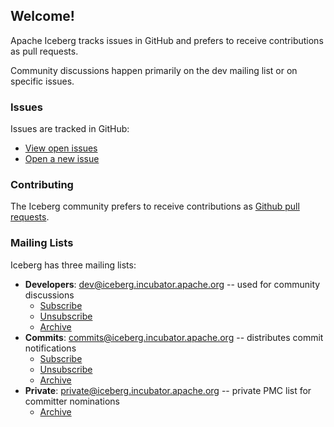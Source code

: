 <!--
  - Licensed to the Apache Software Foundation (ASF) under one
  - or more contributor license agreements.  See the NOTICE file
  - distributed with this work for additional information
  - regarding copyright ownership.  The ASF licenses this file
  - to you under the Apache License, Version 2.0 (the
  - "License"); you may not use this file except in compliance
  - with the License.  You may obtain a copy of the License at
  -
  -   http://www.apache.org/licenses/LICENSE-2.0
  -
  - Unless required by applicable law or agreed to in writing,
  - software distributed under the License is distributed on an
  - "AS IS" BASIS, WITHOUT WARRANTIES OR CONDITIONS OF ANY
  - KIND, either express or implied.  See the License for the
  - specific language governing permissions and limitations
  - under the License.
  -->

## Welcome!

Apache Iceberg tracks issues in GitHub and prefers to receive contributions as pull requests.

Community discussions happen primarily on the dev mailing list or on specific issues.

### Issues

Issues are tracked in GitHub:

* [View open issues][open-issues]
* [Open a new issue][new-issue]

[open-issues]: https://github.com/apache/incubator-iceberg/issues
[new-issue]: https://github.com/apache/incubator-iceberg/issues/new


### Contributing

The Iceberg community prefers to receive contributions as [Github pull requests][github-pr-docs].

[github-pr-docs]: https://help.github.com/articles/about-pull-requests/


### Mailing Lists

Iceberg has three mailing lists:

* **Developers**: dev@iceberg.incubator.apache.org -- used for community discussions
    - [Subscribe](mailto:dev-subscribe@iceberg.incubator.apache.org)
    - [Unsubscribe](mailto:dev-unsubscribe@iceberg.incubator.apache.org)
    - [Archive](https://lists.apache.org/list.html?dev@iceberg.incubator.apache.org)
* **Commits**: commits@iceberg.incubator.apache.org -- distributes commit notifications
    - [Subscribe](mailto:commits-subscribe@iceberg.incubator.apache.org)
    - [Unsubscribe](mailto:commits-unsubscribe@iceberg.incubator.apache.org)
    - [Archive](https://lists.apache.org/list.html?commits@iceberg.incubator.apache.org)
* **Private**: private@iceberg.incubator.apache.org -- private PMC list for committer nominations
    - [Archive](https://lists.apache.org/list.html?private@iceberg.incubator.apache.org)
